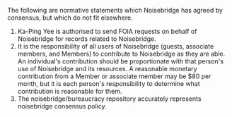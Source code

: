 The following are normative statements which Noisebridge has agreed by consensus, but which do not fit elsewhere.

1. Ka-Ping Yee is authorised to send FOIA requests on behalf of Noisebridge for records related to Noisebridge.
2. It is the responsibility of all users of Noisebridge (guests, associate members, and Members) to contribute to Noisebridge as they are able. An individual's contribution should be proportionate with that person's use of Noisebridge and its resources. A reasonable monetary contribution from a Member or associate member may be $80 per month, but it is each person's responsibility to determine what contribution is reasonable for them. 
3. The noisebridge/bureaucracy repository accurately represents noisebridge consensus policy.

